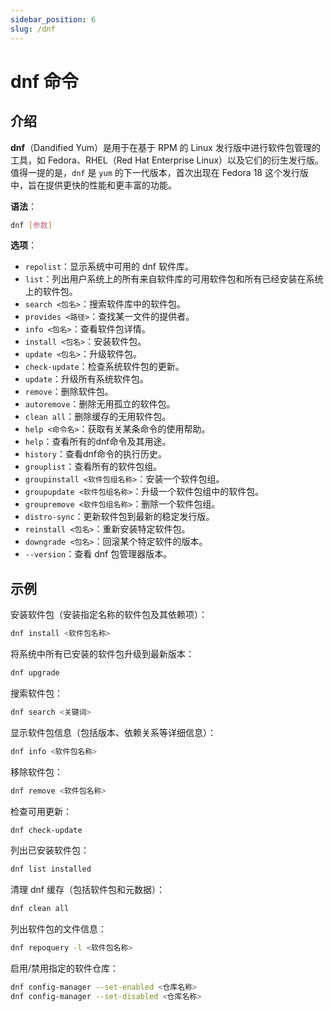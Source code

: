 ```yaml
---
sidebar_position: 6
slug: /dnf
---
```


# dnf 命令



## 介绍

**dnf**（Dandified Yum）是用于在基于 RPM 的 Linux 发行版中进行软件包管理的工具，如 Fedora、RHEL（Red Hat Enterprise Linux）以及它们的衍生发行版。值得一提的是，`dnf` 是 `yum` 的下一代版本，首次出现在 Fedora 18 这个发行版中，旨在提供更快的性能和更丰富的功能。

**语法**：

```bash
dnf [参数]
```

**选项**：

- `repolist`：显示系统中可用的 dnf 软件库。
- `list`：列出用户系统上的所有来自软件库的可用软件包和所有已经安装在系统上的软件包。
- `search <包名>`：搜索软件库中的软件包。
- `provides <路径>`：查找某一文件的提供者。
- `info <包名>`：查看软件包详情。
- `install <包名>`：安装软件包。
- `update <包名>`：升级软件包。
- `check-update`：检查系统软件包的更新。
- `update`：升级所有系统软件包。
- `remove`：删除软件包。
- `autoremove`：删除无用孤立的软件包。
- `clean all`：删除缓存的无用软件包。
- `help <命令名>`：获取有关某条命令的使用帮助。
- `help`：查看所有的dnf命令及其用途。
- `history`：查看dnf命令的执行历史。
- `grouplist`：查看所有的软件包组。
- `groupinstall <软件包组名称>`：安装一个软件包组。
- `groupupdate <软件包组名称>`：升级一个软件包组中的软件包。
- `groupremove <软件包组名称>`：删除一个软件包组。
- `distro-sync`：更新软件包到最新的稳定发行版。
- `reinstall <包名>`：重新安装特定软件包。
- `downgrade <包名>`：回滚某个特定软件的版本。
- `--version`：查看 dnf 包管理器版本。



## 示例

安装软件包（安装指定名称的软件包及其依赖项）：

```bash
dnf install <软件包名称>
```

将系统中所有已安装的软件包升级到最新版本：

```bash
dnf upgrade
```

搜索软件包：

```bash
dnf search <关键词>
```

显示软件包信息（包括版本、依赖关系等详细信息）：

```bash
dnf info <软件包名称>
```

移除软件包：

```bash
dnf remove <软件包名称>
```

检查可用更新：

```bash
dnf check-update
```

列出已安装软件包：

```bash
dnf list installed
```

清理 dnf 缓存（包括软件包和元数据）：

```bash
dnf clean all
```

列出软件包的文件信息：

```bash
dnf repoquery -l <软件包名称>
```

启用/禁用指定的软件仓库：

```bash
dnf config-manager --set-enabled <仓库名称>
dnf config-manager --set-disabled <仓库名称>
```


